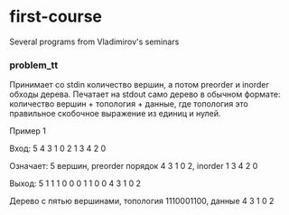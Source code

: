 # first-course
Several programs from Vladimirov's seminars
### problem_tt
Принимает со stdin количество вершин, а потом preorder и inorder обходы дерева.
Печатает на stdout само дерево в обычном формате: количество вершин + топология + данные, где топология это правильное скобочное выражение из единиц и нулей.

Пример 1

Вход: 5 4 3 1 0 2 1 3 4 2 0

Означает: 5 вершин, preorder порядок 4 3 1 0 2, inorder 1 3 4 2 0

Выход: 5 1 1 1 0 0 0 1 1 0 0 4 3 1 0 2

Дерево с пятью вершинами, топология 1110001100, данные 4 3 1 0 2
